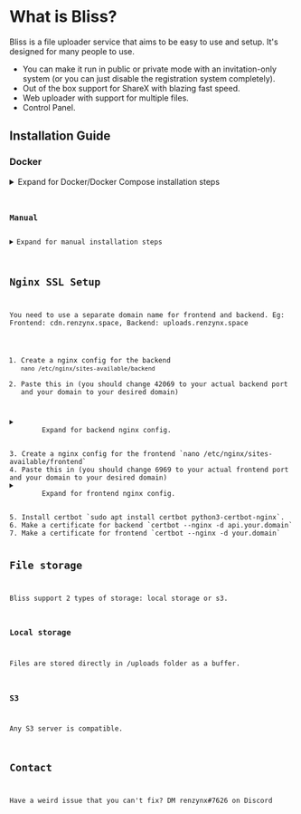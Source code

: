# What is Bliss?

Bliss is a file uploader service that aims to be easy to use and setup. It's designed for many people to use.

- You can make it run in public or private mode with an invitation-only system (or you can just disable the registration system completely).
- Out of the box support for ShareX with blazing fast speed.
- Web uploader with support for multiple files.
- Control Panel.

## Installation Guide

### Docker

<details>
<summary>Expand for Docker/Docker Compose installation steps</summary>
<br>
1. Have docker and docker-compose installed (if you don't know what docker is [click here](https://docs.docker.com/)).
<br>
2. Clone this repo git clone -b dev --recursive https://github.com/renzynx/bliss.git && cd bliss
<br>
3. Run <code>cp .env.example .env</code> and fill out the credentials.
<br>
4. Run the command that corresponds to your OS:
<ul>
    <li>
        Linux: <code>./scripts/docker-linux.sh
    </li>
    <li>
        Window: ./scripts/docker-window.ps1
    </li>
    <li>
        These scripts are identical using the equivalent commands in each OS.
    </li>
</ul>
</details>

### Manual

<details>
<summary>Expand for manual installation steps</summary>
<br>
1. You need to have NodeJS 16 or higher installed.
<br>
2. Clone this repo <code>git clone -b dev --recursive https://github.com/renzynx/bliss.git && cd bliss</code>.
<br>
3. Run <code>yarn install</code> or <code>npm install</code>.
<br>
4. Run <code>cp .env.example .env</code> and fill out the credentials.
<br>
5. Run <code>yarn build:all</code> or <code>npm run build:all</code>.
<br>
6. Migrate the database with <code>yarn prisma migrate deploy</code> or <code>yarn prisma db push</code> if you having some problem.
<br>
7. Run <code>yarn start:all</code> or <code>npm run start:all</code> to start Bliss.
</details>

## Nginx SSL Setup

You need to use a separate domain name for frontend and backend.
Eg: Frontend: cdn.renzynx.space, Backend: uploads.renzynx.space

1. Create a nginx config for the backend `nano /etc/nginx/sites-available/backend`
2. Paste this in (you should change 42069 to your actual backend port and your domain to your desired domain)
<details>
    <summary>
        Expand for backend nginx config.
    </summary>
    <br>
<code>
upstream backend {
    server 127.0.0.1:3333;
}

server {
listen 80;
listen [::]:80;

    server_name your.domain.com

    client_max_body_size 100M;
    client_body_timeout 600s;

     location / {
        proxy_set_header X-Real-IP $remote_addr;
        proxy_set_header X-Forwarded-For $proxy_add_x_forwarded_for;
        proxy_set_header Host $http_host;
        proxy_set_header X-NginX-Proxy true;
        proxy_pass http://backend;
        proxy_redirect off;
        proxy_http_version 1.1;
        proxy_set_header Upgrade $http_upgrade;
        proxy_set_header Connection "upgrade";
        proxy_set_header X-Forwarded-Proto $scheme;
    }

}
</code>

</details>
3. Create a nginx config for the frontend `nano /etc/nginx/sites-available/frontend`
4. Paste this in (you should change 6969 to your actual frontend port and your domain to your desired domain)
<details>
    <summary>
        Expand for frontend nginx config.
    </summary>
<br>
<code>
upstream frontend {
    server 127.0.0.1:4200;
}

server {
listen 80;
listen [::]:80;

    server_name your.domain.com

    client_max_body_size 100M;
    client_body_timeout 600s;

     location / {
        proxy_set_header X-Real-IP $remote_addr;
        proxy_set_header X-Forwarded-For $proxy_add_x_forwarded_for;
        proxy_set_header Host $http_host;
        proxy_set_header X-NginX-Proxy true;
        proxy_pass http://backend;
        proxy_redirect off;
        proxy_http_version 1.1;
        proxy_set_header Upgrade $http_upgrade;
        proxy_set_header Connection "upgrade";
        proxy_set_header X-Forwarded-Proto $scheme;
    }

}
</code>

</details>
5. Install certbot `sudo apt install certbot python3-certbot-nginx`.
6. Make a certificate for backend `certbot --nginx -d api.your.domain`
7. Make a certificate for frontend `certbot --nginx -d your.domain`

## File storage

Bliss support 2 types of storage: local storage or s3.

### Local storage

Files are stored directly in /uploads folder as a buffer.

### S3

Any S3 server is compatible.

## Contact

Have a weird issue that you can't fix?
DM renzynx#7626 on Discord
